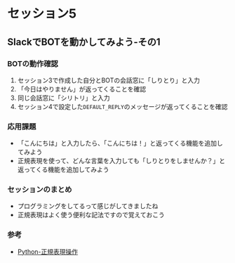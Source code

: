 # セッション5
## SlackでBOTを動かしてみよう-その1

### BOTの動作確認
1. セッション3で作成した自分とBOTの会話窓に「しりとり」と入力
2. 「今日はやりません」が返ってくることを確認
3. 同じ会話窓に「シリトリ」と入力
4. セッション4で設定した` DEFAULT_REPLY `のメッセージが返ってくることを確認

### 応用課題
-  「こんにちは」と入力したら、「こんにちは！」と返ってくる機能を追加してみよう
- 正規表現を使って、どんな言葉を入力しても「しりとりをしませんか？」と返ってくる機能を追加してみよう

### セッションのまとめ
- プログラミングをしてるって感じがしてきましたね
- 正規表現はよく使う便利な記法ですので覚えておこう

### 参考
- [Python-正規表現操作](https://docs.python.jp/3/library/re.html)
